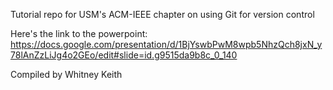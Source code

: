 Tutorial repo for USM's ACM-IEEE chapter on using Git for version control

Here's the link to the powerpoint: https://docs.google.com/presentation/d/1BjYswbPwM8wpb5NhzQch8jxN_y78lAnZzLiJg4o2GEo/edit#slide=id.g9515da9b8c_0_140

Compiled by Whitney Keith
